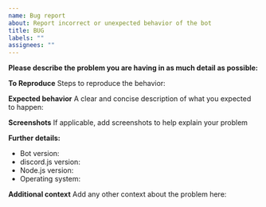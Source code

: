 ```yaml
---
name: Bug report
about: Report incorrect or unexpected behavior of the bot
title: BUG
labels: ""
assignees: ""
---
```


**Please describe the problem you are having in as much detail as possible:**

**To Reproduce**
Steps to reproduce the behavior:

**Expected behavior**
A clear and concise description of what you expected to happen:

**Screenshots**
If applicable, add screenshots to help explain your problem

**Further details:**

- Bot version:
- discord.js version:
- Node.js version:
- Operating system:

**Additional context**
Add any other context about the problem here:
